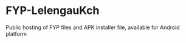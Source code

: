 # FYP-LelengauKch
Public hosting of FYP files and APK installer file, available for Android platform
